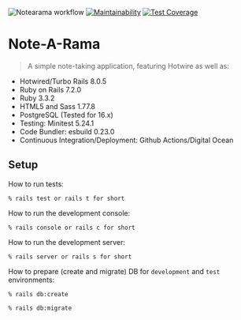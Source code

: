 ![Notearama workflow](https://github.com/tflem/note_a_rama/actions/workflows/notearama.yml/badge.svg)
[![Maintainability](https://api.codeclimate.com/v1/badges/d4a02ea42439340f3dfa/maintainability)](https://codeclimate.com/github/tflem/note_a_rama/maintainability)
[![Test Coverage](https://api.codeclimate.com/v1/badges/d4a02ea42439340f3dfa/test_coverage)](https://codeclimate.com/github/tflem/note_a_rama/test_coverage)

# Note-A-Rama

> A simple note-taking application, featuring Hotwire as well as:

- Hotwired/Turbo Rails 8.0.5
- Ruby on Rails 7.2.0
- Ruby 3.3.2
- HTML5 and Sass 1.77.8
- PostgreSQL (Tested for 16.x)
- Testing: Minitest 5.24.1
- Code Bundler: esbuild 0.23.0
- Continuous Integration/Deployment: Github Actions/Digital Ocean

## Setup

How to run tests:

```
% rails test or rails t for short
```

How to run the development console:

```
% rails console or rails c for short
```

How to run the development server:

```
% rails server or rails s for short
```

How to prepare (create and migrate) DB for `development` and `test` environments:

```
% rails db:create

% rails db:migrate
```

